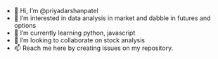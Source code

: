 - 👋 Hi, I’m @priyadarshanpatel
- 👀 I’m interested in data analysis in market and dabble in futures and options
- 🌱 I’m currently learning python, javascript
- 💞️ I’m looking to collaborate on stock analysis
- 📫 Reach me here by creating issues on my repository.

<!---
priyadarshanpatel/priyadarshanpatel is a ✨ special ✨ repository because its `README.md` (this file) appears on your GitHub profile.
You can click the Preview link to take a look at your changes.
--->
